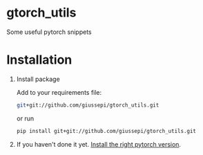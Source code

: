 # gtorch_utils

Some useful pytorch snippets

# Installation

1. Install package

	Add to your requirements file:

	``` bash
	git+git://github.com/giussepi/gtorch_utils.git
	```

	or run

	``` bash
	pip install git+git://github.com/giussepi/gtorch_utils.git
	```

2. If you haven't done it yet. [Install the right pytorch version](https://pytorch.org/).
